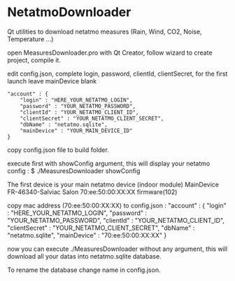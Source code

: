 # NetatmoDownloader
Qt utilities to download netatmo measures (Rain, Wind, CO2, Noise, Temperature ...)

open MeasuresDownloader.pro with Qt Creator, follow wizard to create project, compile it.

edit config.json, complete login, password, clientId, clientSecret, for the first launch leave mainDevice blank

    "account" : {
        "login" : "HERE_YOUR_NETATMO_LOGIN",
        "password" : "YOUR_NETATMO_PASSWORD",
        "clientId" : "YOUR_NETATMO_CLIENT_ID",
        "clientSecret" : "YOUR_NETATMO_CLIENT_SECRET",
        "dbName" : "netatmo.sqlite",
        "mainDevice" : "YOUR_MAIN_DEVICE_ID"
    }

copy config.json file to build folder.

execute first with showConfig argument, this will display your netatmo config :
$ ./MeasuresDownloader showConfig

The first device is your main netatmo device (indoor module) 
MainDevice 
FR-46340-Salviac Salon 70:ee:50:00:XX:XX firmware(102)

copy mac address (70:ee:50:00:XX:XX) to config.json :
    "account" : {
        "login" : "HERE_YOUR_NETATMO_LOGIN",
        "password" : "YOUR_NETATMO_PASSWORD",
        "clientId" : "YOUR_NETATMO_CLIENT_ID",
        "clientSecret" : "YOUR_NETATMO_CLIENT_SECRET",
        "dbName" : "netatmo.sqlite",
        "mainDevice" : "70:ee:50:00:XX:XX"
    }

now you can execute ./MeasuresDownloader without any argument, this will download all
your datas into netatmo.sqlite database.

To rename the database change name in config.json.
